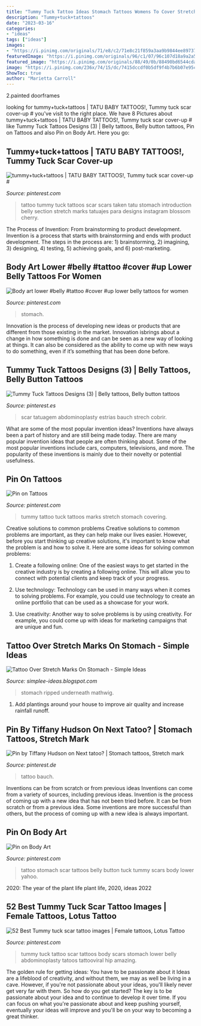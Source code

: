 ```yaml
---
title: "Tummy Tuck Tattoo Ideas Stomach Tattoos Womens To Cover Stretch Marks ~ Tattoo Bauch"
description: "Tummy+tuck+tattoos"
date: "2023-03-16"
categories:
- "ideas"
tags: ["ideas"]
images:
- "https://i.pinimg.com/originals/71/e8/c2/71e8c21f859a3aa9b9844ee897375705.jpg"
featuredImage: "https://i.pinimg.com/originals/96/c1/07/96c107d18a9a2a580299fdd80d4d841c.jpg"
featured_image: "https://i.pinimg.com/originals/88/49/0b/88490bd6544cda929217059befa04340.jpg"
image: "https://i.pinimg.com/236x/74/15/dc/7415dccdf0b5df9f4b7b6b07e95cd309.jpg?b=t"
ShowToc: true
author: "Marietta Carroll"
---
```



2.painted doorframes

	

		
looking for tummy+tuck+tattoos | TATU BABY TATTOOS!, Tummy tuck scar cover-up # you've visit to the right place. We have 8 Pictures about tummy+tuck+tattoos | TATU BABY TATTOOS!, Tummy tuck scar cover-up # like Tummy Tuck Tattoos Designs (3) | Belly tattoos, Belly button tattoos, Pin on Tattoos and also Pin on Body Art. Here you go:
		
    
## Tummy+tuck+tattoos | TATU BABY TATTOOS!, Tummy Tuck Scar Cover-up #

<img loading=lazy src="http://media-cache-ec0.pinimg.com/736x/7a/93/48/7a9348619410aae5bf55d4535a13e550.jpg" onerror="this.onerror=null;this.src='https://tse3.mm.bing.net/th?id=OIP.I_tRu88LMfXaoyuL0SCs5AHaHa&amp;pid=15.1';" alt="tummy+tuck+tattoos | TATU BABY TATTOOS!, Tummy tuck scar cover-up #">

_Source: pinterest.com_

>tattoo tummy tuck tattoos scar scars taken tatu stomach introduction belly section stretch marks tatuajes para designs instagram blossom cherry. 

	

The Process of Invention: From brainstorming to product development.
Invention is a process that starts with brainstorming and ends with product development. The steps in the process are: 1) brainstorming, 2) imagining, 3) designing, 4) testing, 5) achieving goals, and 6) post-marketing.

    
## Body Art Lower #belly #tattoo #cover #up Lower Belly Tattoos For Women

<img loading=lazy src="https://i.pinimg.com/originals/a8/cf/2a/a8cf2ad77b909646e42fb70a7f4cc41b.jpg" onerror="this.onerror=null;this.src='https://tse4.mm.bing.net/th?id=OIP.zn4pE3-eN1k9jZbCChQJywHaJQ&amp;pid=15.1';" alt="Body art lower #belly #tattoo #cover #up lower belly tattoos for women">

_Source: pinterest.com_

>stomach. 

	

Innovation is the process of developing new ideas or products that are different from those existing in the market. Innovation isbrings about a change in how something is done and can be seen as a new way of looking at things. It can also be considered as the ability to come up with new ways to do something, even if it’s something that has been done before.

    
## Tummy Tuck Tattoos Designs (3) | Belly Tattoos, Belly Button Tattoos

<img loading=lazy src="https://i.pinimg.com/originals/88/49/0b/88490bd6544cda929217059befa04340.jpg" onerror="this.onerror=null;this.src='https://tse1.mm.bing.net/th?id=OIP.gVqo9rIZB36RZGJ252ZstAHaHa&amp;pid=15.1';" alt="Tummy Tuck Tattoos Designs (3) | Belly tattoos, Belly button tattoos">

_Source: pinterest.es_

>scar tatuagem abdominoplasty estrias bauch strech cobrir. 

	

What are some of the most popular invention ideas?
Inventions have always been a part of history and are still being made today. There are many popular invention ideas that people are often thinking about. Some of the most popular inventions include cars, computers, televisions, and more. The popularity of these inventions is mainly due to their novelty or potential usefulness.

    
## Pin On Tattoos

<img loading=lazy src="https://i.pinimg.com/originals/96/c1/07/96c107d18a9a2a580299fdd80d4d841c.jpg" onerror="this.onerror=null;this.src='https://tse4.mm.bing.net/th?id=OIP.gpaSqDXJERSDF1HOO0RHwQHaFj&amp;pid=15.1';" alt="Pin on Tattoos">

_Source: pinterest.com_

>tummy tattoo tuck tattoos marks stretch stomach covering. 

	

Creative solutions to common problems
Creative solutions to common problems are important, as they can help make our lives easier. However, before you start thinking up creative solutions, it's important to know what the problem is and how to solve it. Here are some ideas for solving common problems:
1. Create a following online: One of the easiest ways to get started in the creative industry is by creating a following online. This will allow you to connect with potential clients and keep track of your progress.

2. Use technology: Technology can be used in many ways when it comes to solving problems. For example, you could use technology to create an online portfolio that can be used as a showcase for your work.

3. Use creativity: Another way to solve problems is by using creativity. For example, you could come up with ideas for marketing campaigns that are unique and fun.

    
## Tattoo Over Stretch Marks On Stomach - Simple Ideas

<img loading=lazy src="https://i.pinimg.com/originals/aa/b0/01/aab0015af09b23c2520003a7bbe89d02.jpg" onerror="this.onerror=null;this.src='https://tse1.mm.bing.net/th?id=OIP.KJLCbjoyzwoR6VsYn_wodwHaEm&amp;pid=15.1';" alt="Tattoo Over Stretch Marks On Stomach - Simple Ideas">

_Source: simplee-ideas.blogspot.com_

>stomach ripped underneath mathwig. 

	

1. Add plantings around your house to improve air quality and increase rainfall runoff.

    
## Pin By Tiffany Hudson On Next Tatoo? | Stomach Tattoos, Stretch Mark

<img loading=lazy src="https://i.pinimg.com/originals/71/e8/c2/71e8c21f859a3aa9b9844ee897375705.jpg" onerror="this.onerror=null;this.src='https://tse2.mm.bing.net/th?id=OIP.Ju6qtKukNiPII-T5YCgpEAHaFt&amp;pid=15.1';" alt="Pin by Tiffany Hudson on Next tatoo? | Stomach tattoos, Stretch mark">

_Source: pinterest.de_

>tattoo bauch. 

	

Inventions can be from scratch or from previous ideas
Inventions can come from a variety of sources, including previous ideas. Invention is the process of coming up with a new idea that has not been tried before. It can be from scratch or from a previous idea. Some inventions are more successful than others, but the process of coming up with a new idea is always important.

    
## Pin On Body Art

<img loading=lazy src="https://i.pinimg.com/originals/5a/d5/14/5ad514e2b9ae1ce0f704950dd2d85728.jpg" onerror="this.onerror=null;this.src='https://tse1.mm.bing.net/th?id=OIP.nxI72Cn1Fd6koyai5p5-wwHaEZ&amp;pid=15.1';" alt="Pin on Body Art">

_Source: pinterest.com_

>tattoo stomach scar tattoos belly button tuck tummy scars body lower yahoo. 

	

2020: The year of the plant life
plant life, 2020, ideas 2022

    
## 52 Best Tummy Tuck Scar Tattoo Images | Female Tattoos, Lotus Tattoo

<img loading=lazy src="https://i.pinimg.com/236x/74/15/dc/7415dccdf0b5df9f4b7b6b07e95cd309.jpg?b=t" onerror="this.onerror=null;this.src='https://tse4.mm.bing.net/th?id=OIP.IvhZPkoiTEr2PuRvHL0lWgAAAA&amp;pid=15.1';" alt="52 Best Tummy tuck scar tattoo images | Female tattoos, Lotus Tattoo">

_Source: pinterest.com_

>tummy tuck tattoo scar tattoos body scars stomach lower belly abdominoplasty tatoos tattooviral hip amazing. 

	

The golden rule for getting ideas: You have to be passionate about it
Ideas are a lifeblood of creativity, and without them, we may as well be living in a cave. However, if you're not passionate about your ideas, you'll likely never get very far with them. So how do you get started? The key is to be passionate about your idea and to continue to develop it over time. If you can focus on what you're passionate about and keep pushing yourself, eventually your ideas will improve and you'll be on your way to becoming a great thinker.

